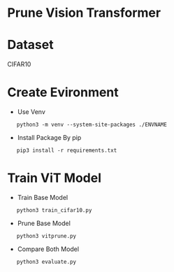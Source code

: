 # Prune Vision Transformer

# Dataset

CIFAR10

# Create Evironment
- Use Venv

 ```
    python3 -m venv --system-site-packages ./ENVNAME
 ```
- Install Package By pip

 ```
    pip3 install -r requirements.txt
 ```

# Train ViT Model
- Train Base Model

 ```
    python3 train_cifar10.py 
 ```
- Prune Base Model
 ```
    python3 vitprune.py
 ```

- Compare Both Model

 ```
    python3 evaluate.py
 ```
  
  
 
